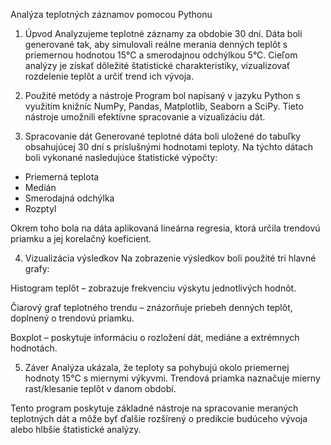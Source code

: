 Analýza teplotných záznamov pomocou Pythonu

1. Úpvod
Analyzujeme teplotné záznamy za obdobie 30 dní. Dáta boli generované tak, aby simulovali reálne merania denných teplôt s priemernou hodnotou 15°C a smerodajnou odchýlkou 5°C. Cieľom analýzy je získať dôležité štatistické charakteristiky, vizualizovať rozdelenie teplôt a určiť trend ich vývoja.

3. Použité metódy a nástroje
Program bol napísaný v jazyku Python s využitím knižníc NumPy, Pandas, Matplotlib, Seaborn a SciPy. Tieto nástroje umožnili efektívne spracovanie a vizualizáciu dát.

5. Spracovanie dát
Generované teplotné dáta boli uložené do tabuľky obsahujúcej 30 dní s príslušnými hodnotami teploty. Na týchto dátach boli vykonané nasledujúce štatistické výpočty:

- Priemerná teplota
- Medián
- Smerodajná odchýlka
- Rozptyl

Okrem toho bola na dáta aplikovaná lineárna regresia, ktorá určila trendovú priamku a jej korelačný koeficient.

4. Vizualizácia výsledkov
Na zobrazenie výsledkov boli použité tri hlavné grafy:

Histogram teplôt – zobrazuje frekvenciu výskytu jednotlivých hodnôt.

Čiarový graf teplotného trendu – znázorňuje priebeh denných teplôt, doplnený o trendovú priamku.

Boxplot – poskytuje informáciu o rozložení dát, mediáne a extrémnych hodnotách.

5. Záver
Analýza ukázala, že teploty sa pohybujú okolo priemernej hodnoty 15°C s miernymi výkyvmi. Trendová priamka naznačuje mierny rast/klesanie teplôt v danom období.

Tento program poskytuje základné nástroje na spracovanie meraných teplotných dát a môže byť ďalšie rozšírený o predikcie budúceho vývoja alebo hlbšie štatistické analýzy.
